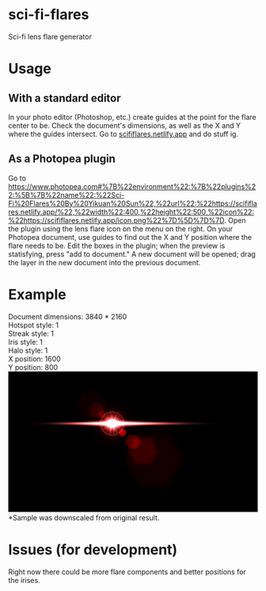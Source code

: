# sci-fi-flares
Sci-fi lens flare generator

# Usage
<h2>With a standard editor</h2>
In your photo editor (Photoshop, etc.) create guides at the point for the flare center to be. Check the document's dimensions, as well as the X and Y where the guides intersect. Go to <a href="https://scififlares.netlify.app">scififlares.netlify.app</a> and do stuff ig.
<h2>As a Photopea plugin</h2>
Go to <a href="https://www.photopea.com#%7B%22environment%22:%7B%22plugins%22:%5B%7B%22name%22:%22Sci-Fi%20Flares%20By%20Yikuan%20Sun%22,%22url%22:%22https://scififlares.netlify.app/%22,%22width%22:400,%22height%22:500,%22icon%22:%22https://scififlares.netlify.app/icon.png%22%7D%5D%7D%7D">https://www.photopea.com#%7B%22environment%22:%7B%22plugins%22:%5B%7B%22name%22:%22Sci-Fi%20Flares%20By%20Yikuan%20Sun%22,%22url%22:%22https://scififlares.netlify.app/%22,%22width%22:400,%22height%22:500,%22icon%22:%22https://scififlares.netlify.app/icon.png%22%7D%5D%7D%7D</a>. Open the plugin using the lens flare icon on the menu on the right. On your Photopea document, use guides to find out the X and Y position where the flare needs to be. Edit the boxes in the plugin; when the preview is statisfying, press "add to document." A new document will be opened; drag the layer in the new document into the previous document.

# Example
Document dimensions: 3840 * 2160<br />
Hotspot style: 1<br />
Streak style: 1<br />
Iris style: 1<br />
Halo style: 1<br />
X position: 1600<br />
Y position: 800<br />
<img src="demoflare.jpg" />*Sample was downscaled from original result.

# Issues (for development)
Right now there could be more flare components and better positions for the irises.